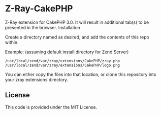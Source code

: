 # Z-Ray-CakePHP

Z-Ray extension for CakePHP 3.0. It will result in additional tab(s) to be presented in the browser.
Installation

Create a directory named as desired, and add the contents of this repo within.

Example: (assuming default install directory for Zend Server)

```
/usr/local/zend/var/zray/extensions/CakePHP/zray.php
/usr/local/zend/var/zray/extensions/CakePHP/logo.png
```

You can either copy the files into that location, or clone this repository
into your zray extensions directory.

## License

This code is provided under the MIT License.

